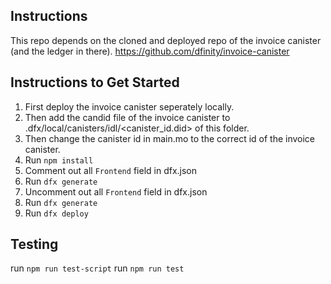 ## Instructions

This repo depends on the cloned and deployed repo of the invoice canister (and the ledger in there).
https://github.com/dfinity/invoice-canister

## Instructions to Get Started

1. First deploy the invoice canister seperately locally.
2. Then add the candid file of the invoice canister to .dfx/local/canisters/idl/<canister_id.did> of this folder.
3. Then change the canister id in main.mo to the correct id of the invoice canister.
4. Run `npm install`
5. Comment out all `Frontend` field in dfx.json
6. Run `dfx generate`
7. Uncomment out all `Frontend` field in dfx.json
8. Run `dfx generate`
9. Run `dfx deploy`

## Testing

run `npm run test-script`
run `npm run test`